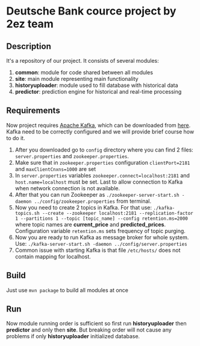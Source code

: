 # Deutsche Bank cource project by 2ez team

## Description

It's a repository of our project. It consists of several modules:

  1. **common**: module for code shared between all modules
  2. **site**: main module representing main functionality
  3. **historyuploader**: module used to fill database with historical data
  4. **predictor**: prediction engine for historical and real-time processing

## Requirements

  Now project requires [Apache Kafka](https://kafka.apache.org/), which can be downloaded from [here](https://www.apache.org/dyn/closer.cgi?path=/kafka/2.1.0/kafka_2.12-2.1.0.tgz).
  Kafka need to be correctly configured and we will provide brief course how to do it.
  1. After you downloaded go to `config` directory where you can find 2 files: `server.properties` and `zookeeper.properties`.
  2. Make sure that in `zookeeper.properties` configuration `clientPort=2181` and `maxClientCnxns=1000` are set
  3. In `server.properties` variables `zookeeper.connect=localhost:2181` and `host.name=localhost` must be set. Last to allow connection to Kafka when network connection is not available.
  4. After that you can run Zookeeper as `./zookeeper-server-start.sh -daemon ../config/zookeeper.properties` from terminal.
  5. Now you need to create 2 topics in Kafka. For that use: `./kafka-topics.sh --create --zookeeper localhost:2181 --replication-factor 1 --partitions 1 --topic [topic_name] --config retention.ms=2000` where topic names are **current_price** and **predicted_prices**. Configuration variable `retention.ms` sets frequency of topic purging.
  6. Now you are ready to run Kafka as message broker for whole system. Use: `./kafka-server-start.sh -daemon ../config/server.properties`
  7. Common issue with starting Kafka is that file `/etc/hosts/` does not contain mapping for localhost.

## Build

  Just use `mvn package` to build all modules at once

## Run

  Now module running order is sufficient so first run **historyuploader** then **predictor** and only then **site**. But breaking order will not cause any problems if only **historyuploader** initialized database.